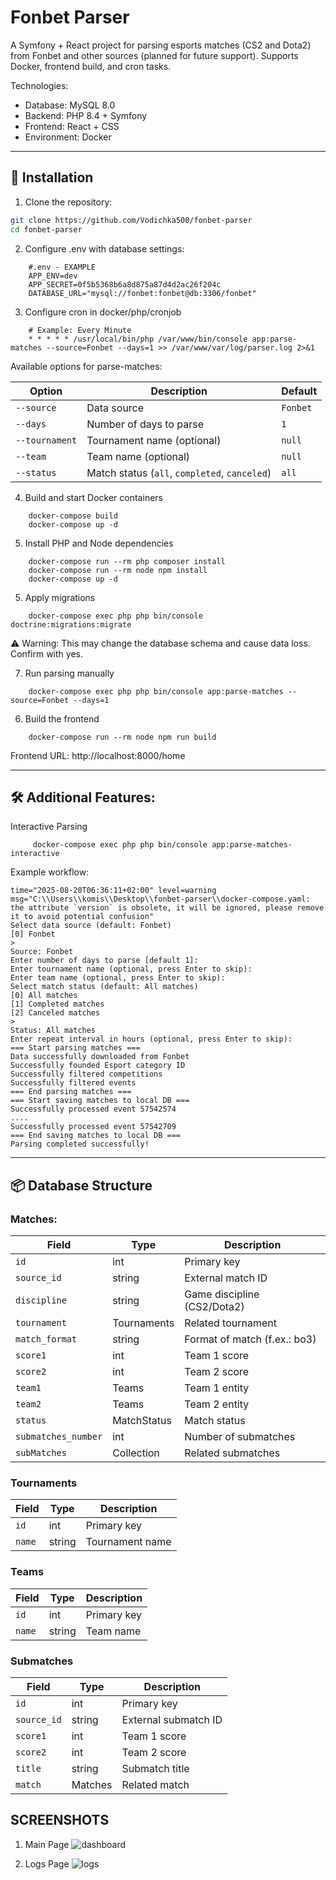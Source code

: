 # Fonbet Parser

A Symfony + React project for parsing esports matches (CS2 and Dota2) from Fonbet and other sources (planned for future support).
Supports Docker, frontend build, and cron tasks.

Technologies:
* Database: MySQL 8.0
* Backend: PHP 8.4 + Symfony
* Frontend: React + CSS
* Environment: Docker

---

## 🚀 Installation

1. Clone the repository:

```bash
git clone https://github.com/Vodichka500/fonbet-parser
cd fonbet-parser

```

2. Configure .env with database settings: 
```dotenv
    #.env - EXAMPLE
    APP_ENV=dev
    APP_SECRET=0f5b5368b6a8d875a87d4d2ac26f204c
    DATABASE_URL="mysql://fonbet:fonbet@db:3306/fonbet"
```
3. Configure cron in docker/php/cronjob
```
    # Example: Every Minute
    * * * * * /usr/local/bin/php /var/www/bin/console app:parse-matches --source=Fonbet --days=1 >> /var/www/var/log/parser.log 2>&1
```

Available options for parse-matches:

| Option         | Description                                   | Default  |
| -------------- | --------------------------------------------- | -------- |
| `--source`     | Data source                                   | `Fonbet` |
| `--days`       | Number of days to parse                       | `1`      |
| `--tournament` | Tournament name (optional)                    | `null`   |
| `--team`       | Team name (optional)                          | `null`   |
| `--status`     | Match status (`all`, `completed`, `canceled`) | `all`    |


4. Build and start Docker containers
```
    docker-compose build
    docker-compose up -d
```


5. Install PHP and Node dependencies

```
    docker-compose run --rm php composer install
    docker-compose run --rm node npm install
    docker-compose up -d
```

5. Apply migrations
```
    docker-compose exec php php bin/console doctrine:migrations:migrate

```
⚠️ Warning: This may change the database schema and cause data loss. Confirm with yes.


7. Run parsing manually
``` 
    docker-compose exec php php bin/console app:parse-matches --source=Fonbet --days=1
```

6. Build the frontend
   
```
    docker-compose run --rm node npm run build
```
Frontend URL: http://localhost:8000/home

---

## 🛠 Additional Features:
Interactive Parsing
``` 
     docker-compose exec php php bin/console app:parse-matches-interactive 
```

Example workflow:
```
time="2025-08-20T06:36:11+02:00" level=warning msg="C:\\Users\\komis\\Desktop\\fonbet-parser\\docker-compose.yaml: the attribute `version` is obsolete, it will be ignored, please remove it to avoid potential confusion"
Select data source (default: Fonbet)
[0] Fonbet
>
Source: Fonbet
Enter number of days to parse [default 1]:
Enter tournament name (optional, press Enter to skip):
Enter team name (optional, press Enter to skip):
Select match status (default: All matches)
[0] All matches
[1] Completed matches
[2] Canceled matches
>
Status: All matches
Enter repeat interval in hours (optional, press Enter to skip):
=== Start parsing matches ===
Data successfully downloaded from Fonbet
Successfully founded Esport category ID
Successfully filtered competitions
Successfully filtered events
=== End parsing matches ===
=== Start saving matches to local DB ===
Successfully processed event 57542574
....
Successfully processed event 57542709
=== End saving matches to local DB ===
Parsing completed successfully!  
```

---

## 📦 Database Structure


### Matches:

| Field               | Type                   | Description                  |
| ------------------- | ---------------------- |------------------------------|
| `id`                | int                    | Primary key                  |
| `source_id`         | string                 | External match ID            |
| `discipline`        | string                 | Game discipline (CS2/Dota2)  |
| `tournament`        | Tournaments            | Related tournament           |
| `match_format`      | string                 | Format of match (f.ex.: bo3) |
| `score1`            | int                    | Team 1 score                 |
| `score2`            | int                    | Team 2 score                 |
| `team1`             | Teams                  | Team 1 entity                |
| `team2`             | Teams                  | Team 2 entity                |
| `status`            | MatchStatus            | Match status                 |
| `submatches_number` | int                    | Number of submatches         |
| `subMatches`        | Collection<SubMatches> | Related submatches           |



### Tournaments

| Field  | Type   | Description     |
| ------ | ------ | --------------- |
| `id`   | int    | Primary key     |
| `name` | string | Tournament name |


### Teams

| Field  | Type   | Description |
| ------ | ------ | ----------- |
| `id`   | int    | Primary key |
| `name` | string | Team name   |


### Submatches

| Field       | Type    | Description          |
| ----------- | ------- | -------------------- |
| `id`        | int     | Primary key          |
| `source_id` | string  | External submatch ID |
| `score1`    | int     | Team 1 score         |
| `score2`    | int     | Team 2 score         |
| `title`     | string  | Submatch title       |
| `match`     | Matches | Related match        |


## SCREENSHOTS

1. Main Page
![dashboard](https://github.com/user-attachments/assets/437658e5-04e6-4b1e-9929-10b6ddda97db)

2. Logs Page
![logs](https://github.com/user-attachments/assets/fa4e38fa-f455-4cfc-9a19-c3c0805cc97b)






